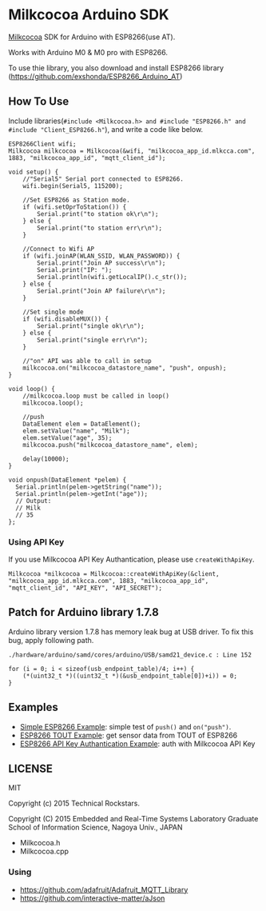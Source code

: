Milkcocoa Arduino SDK
=====

[Milkcocoa](https://mlkcca.com/) SDK for Arduino with ESP8266(use AT).

Works with Arduino M0 & M0 pro with ESP8266.

To use thie library, you also download and install ESP8266 library 
(https://github.com/exshonda/ESP8266_Arduino_AT)

## How To Use

Include libraries(`#include <Milkcocoa.h> and #include "ESP8266.h" and #include "Client_ESP8266.h"`), and write a code like below.

```
ESP8266Client wifi;
Milkcocoa milkcocoa = Milkcocoa(&wifi, "milkcocoa_app_id.mlkcca.com", 1883, "milkcocoa_app_id", "mqtt_client_id");

void setup() {
	//"Serial5" Serial port connected to ESP8266.
	wifi.begin(Serial5, 115200);

	//Set ESP8266 as Station mode.
	if (wifi.setOprToStation()) {
		Serial.print("to station ok\r\n");
	} else {
		Serial.print("to station err\r\n");
	}

	//Connect to Wifi AP
	if (wifi.joinAP(WLAN_SSID, WLAN_PASSWORD)) {
		Serial.print("Join AP success\r\n");
		Serial.print("IP: ");
		Serial.println(wifi.getLocalIP().c_str());    
	} else {
		Serial.print("Join AP failure\r\n");
	}
    
	//Set single mode
	if (wifi.disableMUX()) {
		Serial.print("single ok\r\n");
	} else {
		Serial.print("single err\r\n");
	}

	//"on" API was able to call in setup
	milkcocoa.on("milkcocoa_datastore_name", "push", onpush);
}

void loop() {
	//milkcocoa.loop must be called in loop()
	milkcocoa.loop();

	//push
	DataElement elem = DataElement();
	elem.setValue("name", "Milk");
	elem.setValue("age", 35);
	milkcocoa.push("milkcocoa_datastore_name", elem);

	delay(10000);
}

void onpush(DataElement *pelem) {
  Serial.println(pelem->getString("name"));
  Serial.println(pelem->getInt("age"));
  // Output:
  // Milk
  // 35
};
```

### Using API Key

If you use Milkcocoa API Key Authantication, please use `createWithApiKey`.

```
Milkcocoa *milkcocoa = Milkcocoa::createWithApiKey(&client, "milkcocoa_app_id.mlkcca.com", 1883, "milkcocoa_app_id", "mqtt_client_id", "API_KEY", "API_SECRET");
```

## Patch for Arduino library 1.7.8

Arduino library version 1.7.8 has memory leak bug at USB driver. To fix this bug, apply following path.


```
./hardware/arduino/samd/cores/arduino/USB/samd21_device.c : Line 152

for (i = 0; i < sizeof(usb_endpoint_table)/4; i++) {
    (*(uint32_t *)((uint32_t *)(&usb_endpoint_table[0])+i)) = 0;
}
```

## Examples

- [Simple ESP8266 Example](https://github.com/milk-cocoa/Milkcocoa_Arduino_SDK/blob/master/examples/milkcocoa_esp8266/milkcocoa_esp8266.ino): simple test of `push()` and `on("push")`.
- [ESP8266 TOUT Example](https://github.com/milk-cocoa/Milkcocoa_Arduino_SDK/blob/master/examples/milkcocoa_esp8266_tout/milkcocoa_esp8266_tout.ino): get sensor data from TOUT of ESP8266
- [ESP8266 API Key Authantication Example](https://github.com/milk-cocoa/Milkcocoa_Arduino_SDK/blob/master/examples/milkcocoa_esp8266_apikey_auth/milkcocoa_esp8266_apikey_auth.ino): auth with Milkcocoa API Key


## LICENSE

MIT



Copyright (c) 2015 Technical Rockstars.

Copyright (C) 2015 Embedded and Real-Time Systems Laboratory
              Graduate School of Information Science, Nagoya Univ., JAPAN

- Milkcocoa.h
- Milkcocoa.cpp

### Using

- https://github.com/adafruit/Adafruit_MQTT_Library
- https://github.com/interactive-matter/aJson

